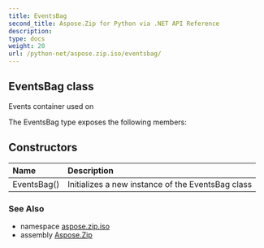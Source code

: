 ```yaml
---
title: EventsBag
second_title: Aspose.Zip for Python via .NET API Reference
description: 
type: docs
weight: 20
url: /python-net/aspose.zip.iso/eventsbag/
---
```


## EventsBag class

Events container used on

The EventsBag type exposes the following members:
## Constructors
| Name | Description |
| :- | :- |
|EventsBag()|Initializes a new instance of the EventsBag class|

### See Also

* namespace [aspose.zip.iso](/zip/python-net/aspose.zip.iso/)
* assembly [Aspose.Zip](/zip/python-net/)

